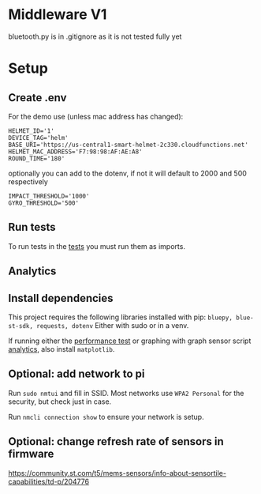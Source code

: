# Middleware V1
bluetooth.py is in .gitignore as it is not tested fully yet


# Setup

## Create .env 

For the demo use (unless mac address has changed):
```
HELMET_ID='1'
DEVICE_TAG='helm'
BASE_URI='https://us-central1-smart-helmet-2c330.cloudfunctions.net'
HELMET_MAC_ADDRESS='F7:98:98:AF:AE:A8'
ROUND_TIME='180'
```

optionally you can add to the dotenv, if not it will default to 2000 and 500 respectively
```
IMPACT_THRESHOLD='1000'
GYRO_THRESHOLD='500'
```

## Run tests
To run tests in the [tests](./tests/) you must run them as imports.

## Analytics


## Install dependencies
This project requires the following libraries installed with pip:
`bluepy, blue-st-sdk, requests, dotenv`
Either with sudo or in a venv.

If running either the [performance test](./tests/performance_test.py) or graphing with graph sensor script [analytics](./analytics/graph_sensor.py), also install `matplotlib`.


## Optional: add network to pi
Run `sudo nmtui` and fill in SSID.  Most networks use `WPA2 Personal` for the security, but check just in case.

Run `nmcli connection show` to ensure your network is setup.  


## Optional: change refresh rate of sensors in firmware
https://community.st.com/t5/mems-sensors/info-about-sensortile-capabilities/td-p/204776 